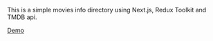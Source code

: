 This is a simple movies info directory using Next.js, Redux Toolkit and TMDB api.

[Demo](https://nextjs-redux-toolkit-starter.vercel.app/)
